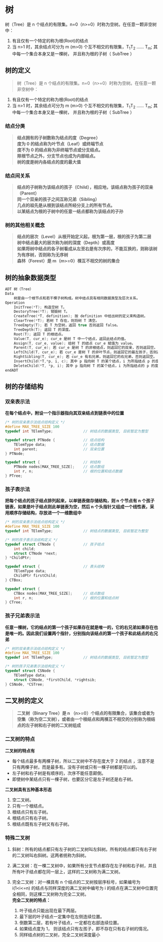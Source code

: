 # 树

树（Tree）是 n 个结点的有限集。n=0（n>=0）时称为空树。在任意一颗非空树中：  

1. 有且仅有一个特定的称为根(Root)的结点
2. 当 n>1 时，其余结点可分为 m (m>0) 个互不相交的有限集，T<sub>1</sub>T<sub>2</sub> …… T<sub>m</sub>; 其中每一个集合本身又是一棵树， 并且称为根的子树（ SubTree ）

## 树的定义
> 树（Tree）是 n 个结点的有限集。n=0（n>=0）时称为空树。在任意一颗非空树中：    
> 
1. 有且仅有一个特定的称为根(Root)的结点  
2. 当 n>1 时，其余结点可分为 m (m>0) 个互不相交的有限集，T<sub>1</sub>T<sub>2</sub> …… T<sub>m</sub>; 其中每一个集合本身又是一棵树， 并且称为根的子树（ SubTree ）

### 结点分类
>**结点拥有的子树数称为结点的度（Degree）**  
**度为 0 的结点称为叶节点（Leaf）或终端节点**  
**度不为 0 的结点称为非终端节点或分支结点。**  
**除根节点之外，分支节点也成为内部结点。**  
**树的度是树内各结点的度的最大值**

### 结点间关系
> **结点的子树称为该结点的孩子（Child），相应地，该结点称为孩子的双亲（Parent）**  
**同一个双亲的孩子之间互称兄弟（Sibling）**  
**几点的祖先是从根到该结点所经分支上的所有节点。**  
**以某结点为根的子树中的任意一结点都称为该结点的子孙**

### 树的其他相关概念
>**结点的层次（Level）从根开始定义起，根为第一层，根的孩子为第二层**  
**树中结点最大的层次称为树的深度（Depth）或高度**  
**如果将树中结点的各子树看成从左至右是有次序的，不能互换的，则称该树为有序树，否则称为无序树**  
**森林（Forest）是 m（m>=0）棵互不相交的树的集合**

## 树的抽象数据类型
```c
ADT 树（Tree）
Data
	树是由一个根节点和若干棵子树构成。树中结点具有相同数据类型及层次关系。
Operation
	InitTree(*T); 构造空树 T。
	DestoryTree(*T); 销毁树 T。
	CreateTree(*T, definition); 按 definition 中给出树的定义来构造树。
	ClearTree(*T); 若树 T 存在，则将树 T 清空。
	TreeEmpty(T); 若 T 为空树，返回 true 否则返回 false。
	TreeDepth(T); 返回 T 的深度。
	Root(T); 返回 T 的根结点。
	Value(T, cur_e); cur_e 是树 T 中一个结点，返回此结点的值。
	Assign(T, cur_e, value); 给树 T 的结点 cur_e 赋值为 value。
	Parent(T, cur_e); 若 cur_e 是树 T 的非根结点，则返回它的双亲，否则返回空。
	LeftChild(T, cur_e); 若 cur_e 是树 T 的非叶节点，则返回它的最左孩子，否则返回空。
	RightSibling(T, cur_e); 若 cur_e 有右兄弟，则返回它的右兄弟，否则返回空。
	InsertChild(*T,*p, i, c); 其中 p 指向树 T 的某个结点，i 为所指结点 p 的度加上1，非空树 c 与 T 不相交，操作结果为插入 c 为树 T 中 p 所指结点的第 i 棵子树。
	DeleteChild(*T, *p, i); 其中 p 指向树 T 的某个结点，i 为所指结点的 p 的度，操作结果为删除 T 中 p 所指结点的第 i 棵子树。
endADT	
```
## 树的存储结构
### 双亲表示法
**在每个结点中，附设一个指示器指向其双亲结点到链表中的位置**    

```c
/* 树的双亲表示法结点结构定义 */
#define MAX_TREE_SIZE 100
typedef int TElemType;              // 树结点的数据类型, 目前暂定为整型

typedef struct PTNode {             // 结点结构
    TElemType data;                 // 结点数据
    int parent;                     // 双亲位置
} PTNode;

typedef struct {                    // 树结构
    PTNode nodes[MAX_TREE_SIZE];    // 结点数组
    int r, n;                       // 根的位置和结点数据
} PTree;
```

### 孩子表示法
**把每个结点的孩子结点排列起来，以单链表做存储结构，则 n 个节点有 n 个孩子链表，如果是叶子结点则此单链表为空，然后 n 个头指针又组成一个线性表，采用顺序存储结构，存放进一个一维数组中**

```c
/* 树的双亲表示法结点结构定义 */
#define MAX_TREE_SIZE 100
typedef int TElemType;              // 树结点的数据类型, 目前暂定为整型

/* 树的孩子表示法结构定义 */
typedef struct CTNode {             // 孩子结点
    int child;
    struct CTNode *next;
} *ChildPtr;

typedef struct {                    // 表头结构
    TElemType data;
    ChildPtr firstChild;
} CTBox;

typedef struct {
    CTBox nodes[MAX_TREE_SIZE];     // 结点数组
    int r, n;                       // 根的位置和结点树
} CTree;

```
### 孩子兄弟表示法
**任意一棵树，它的结点的第一个孩子如果存在就是唯一的，它的右兄弟如果存在也是唯一的。因此我们设置两个指针，分别指向该结点的第一个孩子和此结点的右兄弟**

```c
/* 树的双亲表示法结点结构定义 */
#define MAX_TREE_SIZE 100
typedef int TElemType;              // 树结点的数据类型, 目前暂定为整型

/* 树的孩子兄弟表示法结构定义 */
typedef struct CSNode {
    TElemType data;
    struct CSNode, *firstChild, *rightsib;
} CSNode, *CSTree;

```

## 二叉树的定义
>**二叉树（Binary Tree）是 n （n>=0）个结点的有限集合，该集合或者为空集（称为空二叉树），或者由一个根结点和两棵互不相交的分别称为根结点的左子树和右子树的二叉树组成**

### 二叉树的特点

**二叉树的特点有**  

* 每个结点最多有两棵子树，所以二叉树中不存在度大于 2 的结点 ，注意不是只有两棵子树，而是最多有。没有子树或只有一棵子树都是可以的。
* 左子树和右子树是有顺序的，次序不能任意颠倒。
* 即使树中某结点只有一棵子树，也要区分它是左子树还是右子树。

**二叉树具有五种基本形态**  

1. 空二叉树。  
2. 只有一个根结点。  
3. 根结点只有左子树。  
4. 根结点只有右子树。  
5. 根结点既有左子树又有右子树。  


### 特殊二叉树

1. 斜树：所有的结点都只有左子树的二叉树叫左斜树。所有的结点都只有右子树的二叉树叫右斜树。这两者统称为斜树。  
2. 满二叉树：在一棵二叉树中，如果所有分支节点都存在左子树和右子树，并且所有叶子结点都在同一层上，这样的二叉树称为满二叉树。  
3. 完全二叉树：对一棵具有 n 个结点的二叉树按层序标号，如果编号为 i(1<i<=n) 的结点与同样深度的满二叉树中编号为 i 的结点在满二叉树中位置完全相同，则这棵二叉树称为完全二叉树。    
**完全二叉树的特点：**  

	1. 	叶子结点只能出现在最下两层。  
	2. 最下层的叶子结点一定集中在左侧连续位置。  
	3. 倒数第二层，若有叶子结点，一定都在右部连续位置。
	4. 如果结点度为 1， 则该结点只有左孩子，即不存在只有右子树的情况。
	5. 同样结点树的二叉树，完全二叉树深度最小








